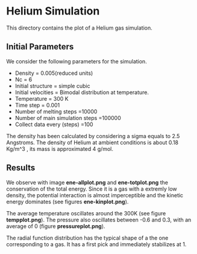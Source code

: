 # Helium Simulation

This directory contains the plot of a Helium gas simulation. 

## Initial Parameters
We consider the following parameters for the simulation.

*	Density = 0.005(reduced units)
*	Nc = 6
*	Initial structure = simple cubic
*	Initial velocities = Bimodal distribution at temperature.
*	Temperature = 300 K
*	Time step = 0.001
*	Number of melting steps =10000
*	Number of main simulation steps =100000
*	Collect data every (steps) =100


The density has been calculated by considering a sigma equals to 2.5 Angstroms. The density of Helium at ambient conditions is about 0.18 Kg/m^3 , its mass is approximated 4 g/mol.

  
## Results

We observe with image **ene-allplot.png** and **ene-totplot.png** the conservation of the total energy. Since it is a gas with a extremly low density, the potential interaction is almost imperceptible and the kinetic energy dominates (see figures **ene-kinplot.png**). 

The average temperature oscillates around the 300K (see figure **tempplot.png**). The pressure also oscillates between -0.6 and 0.3, with an average of 0 (figure **pressureplot.png**). 

The radial function distribution has the typical shape of a the one corresponding to a gas. It has a first pick and immediately stabilizes at 1. 
